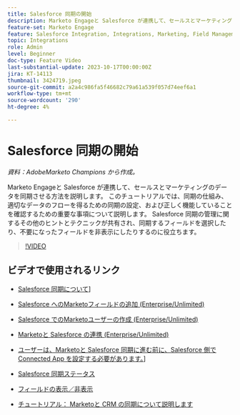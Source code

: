 ```yaml
---
title: Salesforce 同期の開始
description: Marketo Engageと Salesforce が連携して、セールスとマーケティングのデータを同期させる方法を説明します。 このチュートリアルでは、同期の仕組み、適切なデータのフローを得るための同期の設定、および正しく機能していることを確認するための重要な事項について説明します。
feature-set: Marketo Engage
feature: Salesforce Integration, Integrations, Marketing, Field Management, Administration
topic: Integrations
role: Admin
level: Beginner
doc-type: Feature Video
last-substantial-update: 2023-10-17T00:00:00Z
jira: KT-14113
thumbnail: 3424719.jpeg
source-git-commit: a2a4c986fa5f46682c79a61a539f057d74eef6a1
workflow-type: tm+mt
source-wordcount: '290'
ht-degree: 4%

---
```



# Salesforce 同期の開始

*資料：AdobeMarketo Champions から作成。*

Marketo Engageと Salesforce が連携して、セールスとマーケティングのデータを同期させる方法を説明します。 このチュートリアルでは、同期の仕組み、適切なデータのフローを得るための同期の設定、および正しく機能していることを確認するための重要な事項について説明します。 Salesforce 同期の管理に関するその他のヒントとテクニックが共有され、同期するフィールドを選択したり、不要になったフィールドを非表示にしたりするのに役立ちます。

>[!VIDEO](https://video.tv.adobe.com/v/3424719/?learn=on)

## ビデオで使用されるリンク

* [Salesforce 同期について](https://experienceleague.adobe.com/docs/marketo/using/product-docs/crm-sync/salesforce-sync/understanding-the-salesforce-sync.html)]

* [Salesforce へのMarketoフィールドの追加 (Enterprise/Unlimited)](https://experienceleague.adobe.com/docs/marketo/using/product-docs/crm-sync/salesforce-sync/setup/enterprise-unlimited-edition/step-1-of-3-add-marketo-fields-to-salesforce-enterprise-unlimited.html)

* [Salesforce でのMarketoユーザーの作成 (Enterprise/Unlimited)](https://experienceleague.adobe.com/docs/marketo/using/product-docs/crm-sync/salesforce-sync/setup/enterprise-unlimited-edition/step-2-of-3-create-a-salesforce-user-for-marketo-enterprise-unlimited.html)

* [Marketoと Salesforce の連携 (Enterprise/Unlimited)](https://experienceleague.adobe.com/docs/marketo/using/product-docs/crm-sync/salesforce-sync/setup/enterprise-unlimited-edition/step-3-of-3-connect-marketo-and-salesforce-enterprise-unlimited.html)

* [ユーザーは、Marketoと Salesforce 同期に進む前に、Salesforce 側で Connected App を設定する必要があります。](https://experienceleague.adobe.com/docs/marketo/using/product-docs/crm-sync/salesforce-sync/log-in-using-oauth-2-0.html)]

* [Salesforce 同期ステータス](https://experienceleague.adobe.com/docs/marketo/using/product-docs/crm-sync/salesforce-sync/salesforce-sync-status.html)

* [フィールドの表示／非表示](https://experienceleague.adobe.com/docs/marketo/using/product-docs/administration/field-management/hide-and-unhide-a-field.html)

* [チュートリアル： Marketoと CRM の同期について説明します](https://experienceleague.adobe.com/docs/marketo-learn/tutorials/lead-and-data-management/crm-sync-learn.html)
